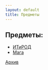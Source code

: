 ```yaml
---
layout: default
title: Предметы
---
```


## Предметы:

* [ИТиРОД](itirod/)
* [Мага](mag/)

[Архив](archive.html)
